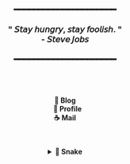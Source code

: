 <!--
**2eungwoo/2eungwoo** is a ✨ _special_ ✨ repository because its `README.md` (this file) appears on your GitHub profile.

Here are some ideas to get you started:

- 🔭 I’m currently working on ...
- 🌱 I’m currently learning ...
- 👯 I’m looking to collaborate on ...
- 🤔 I’m looking for help with ...
- 💬 Ask me about ...
- 📫 How to reach me: ...
- 😄 Pronouns: ...
- ⚡ Fun fact: ...
-->

<!-- ➖➖➖➖➖➖➖ 인용구 ➖➖➖➖➖➖➖ -->
<h3 align="center">
  ━━━━━━━━━━━━━━━━━━━━━<br/><br/>
  " 𝘚𝘵𝘢𝘺 𝘩𝘶𝘯𝘨𝘳𝘺, 𝘴𝘵𝘢𝘺 𝘧𝘰𝘰𝘭𝘪𝘴𝘩. "
  <br/> - 𝘚𝘵𝘦𝘷𝘦 𝘑𝘰𝘣𝘴 <br/><br/>
  ━━━━━━━━━━━━━━━━━━━━━
</h3>

<br/>

<!-- ➖➖➖➖➖➖➖ 방문자 hits : 이제 안되는듯 ➖➖➖➖➖➖➖ -->
<!-- <p align="center">
  <a href="https://hits.seeyoufarm.com"><img src="https://hits.seeyoufarm.com/api/count/incr/badge.svg?url=https%3A%2F%2Fgithub.com%2Fgngsn&count_bg=%23ED6DA3&title_bg=%2386757E&icon=github.svg&icon_color=%23E1DEDE&title=hits&edge_flat=false"/></a>
</p>  -->


<!-- ➖➖➖➖➖➖➖ 스킬셋 ➖➖➖➖➖➖➖ -->
<!-- <img src="https://skillicons.dev/icons?i=java,spring,mysql,aws,docker,git,nginx,redis&perline=4"/> -->


<br/>

<!-- ➖➖➖➖➖➖➖ 외부 링크 ➖➖➖➖➖➖➖ -->
<p align="center">
  <strong>
    <a href="https://2eungwoo.tistory.com/" target="_blank" style="text-decoration: none;"> 🙂 Blog </a><br/>
    <a href="https://nonstop-snapper-a75.notion.site/2201f679d4cb80b68ee8e5a750202f39?pvs=74" target="_blank" style="text-decoration: none;">&nbsp;&nbsp;   🍪 Profile</a><br/>
    <a href="mailto:localhost9843@gmail.com" style="text-decoration: none;"> ☕ Mail</a>
  </strong>
</p>
<p align="center">

<br/>

<!-- ➖➖➖➖➖➖➖ 잔디먹는 뱀 ➖➖➖➖➖➖➖ -->
<div align="center">
  <details>
    <summary><strong>🐍 Snake</strong></summary>
    <br/>
    <img src="https://github.com/2eungwoo/2eungwoo/blob/output/github-contribution-grid-snake.svg" alt="snake gif" />
  </details>
</div>

